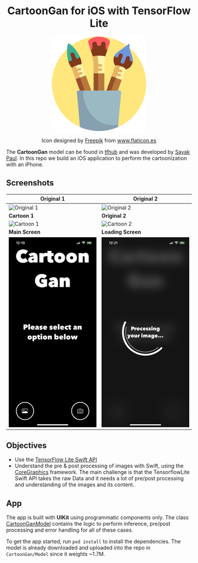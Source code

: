 
<h1 align='center'>CartoonGan for iOS with TensorFlow Lite</h1>
<p align='center'>
<img src='CartoonGan/Assets.xcassets/AppIcon.appiconset/1024.png' height='256px' />
</p>
<p align='center'>
Icon designed by <a href='https://www.flaticon.es/autores/freepik' title='Freepik'>Freepik</a> from <a href='https://www.flaticon.es/' title='Flaticon'>www.flaticon.es</a>
</p>

The **CartoonGan** model can be found in [tfhub](https://tfhub.dev/sayakpaul/lite-model/cartoongan/dr/1) and was developed by [Sayak Paul](https://tfhub.dev/sayakpaul). In this repo we build an iOS application to perform the cartoonization with an iPhone.

## Screenshots

| Original 1 | Original 2 |
| --- | --- |
| ![Original 1](./Demo/original_1.PNG) | ![Original 2](./Demo/original_2.PNG) |
| **Cartoon 1** | **Original 2** |
| ![Cartoon 1](./Demo/cartoon_1.PNG) | ![Cartoon 2](./Demo/cartoon_2.PNG) |
| **Main Screen** | **Loading Screen** |
| ![Main Screen](./Demo/main_screen.PNG) | ![Loading Screen](./Demo/loading_screen.PNG) |

## Objectives

- Use the [TensorFlow Lite Swift API](https://www.tensorflow.org/lite/guide/ios)
- Understand the pre & post processing of images with Swift, using the [CoreGraphics](https://developer.apple.com/documentation/coregraphics) framework. The main challenge is that the TensorflowLite Swift API takes the raw Data and it needs a lot of pre/post processing and understanding of the images and its content.

## App

The app is built with **UIKit** using programmatic components only. The class [CartoonGanModel](CartoonGan/CartoonGanModel/CartoonGanModel.swift) contains the logic to perform inference, pre/post processing and error handling for all of these cases.

To get the app started, run `pod install` to install the dependencies. The model is already downloaded and uploaded into the repo in `CartoonGan/Model` since it weights ~1.7M.
